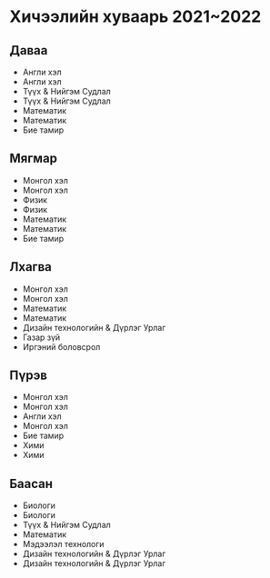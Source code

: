 # Хичээлийн хуваарь 2021~2022
## Даваа
* Англи хэл
* Англи хэл
* Түүх & Нийгэм Судлал
* Түүх & Нийгэм Судлал
* Математик
* Математик
* Бие тамир

## Мягмар
* Монгол хэл
* Монгол  хэл
* Физик
* Физик
* Математик
* Математик
* Бие тамир

## Лхагва
* Монгол хэл
* Монгол хэл
* Математик
* Математик
* Дизайн технологийн & Дүрлэг Урлаг
* Газар зүй
* Иргэний боловсрол

## Пүрэв
* Монгол хэл
* Монгол хэл
* Англи хэл
* Монгол хэл
* Бие тамир
* Хими
* Хими

## Баасан
* Биологи
* Биологи
* Түүх & Нийгэм Судлал
* Математик
* Мэдээлэл технологи
* Дизайн технологийн & Дүрлэг Урлаг
* Дизайн технологийн & Дүрлэг Урлаг
